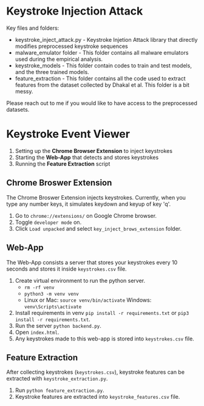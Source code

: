 # Keystroke Injection Attack
Key files and folders:
 - keystroke_inject_attack.py - Keystroke Injetion Attack library that directly modifies preprocessed keystroke sequences
 - malware_emulator folder - This folder contains all malware emulators used during the empirical analysis.
 - keystroke_models - This folder contain codes to train and test models, and the three trained models.
 - feature_extraction - This folder contains all the code used to extract features from the dataset collected by Dhakal et al. This folder is a bit messy.

Please reach out to me if you would like to have access to the preprocessed datasets. 


# Keystroke Event Viewer
1. Setting up the **Chrome Browser Extension** to inject keystrokes
2. Starting the **Web-App** that detects and stores keystrokes
3. Running the **Feature Extraction** script

## Chrome Broswer Extension
The Chrome Broswer Extension injects keystrokes. Currently, when you type any number keys, it simulates keydown and keyup of key 'q'. 
1. Go to ```chrome://extensions/``` on Google Chrome browser.
2. Toggle ```developer mode``` on.
3. Click ```Load unpacked``` and select ```key_inject_brows_extension``` folder.

## Web-App
The Web-App consists a server that stores your keystrokes every 10 seconds and stores it inside ```keystrokes.csv``` file.
1. Create virtual environment to run the python server.
    * ```rm -rf venv```
    * ```python3 -m venv venv```
    * Linux or Mac: ```source venv/bin/activate``` Windows: ```venv\Scripts\activate```
2. Install requirements in venv ```pip install -r requirements.txt``` or ```pip3 install -r requirements.txt```.
3. Run the server ```python backend.py```.
4. Open ```index.html```.
5. Any keystrokes made to this web-app is stored into ```keystrokes.csv``` file.

## Feature Extraction
After collecting keystrokes (```keystrokes.csv```), keystroke features can be extracted with ```keystroke_extraction.py```.
1. Run ```python feature_extraction.py```.
2. Keystroke features are extracted into ```keystroke_features.csv``` file.